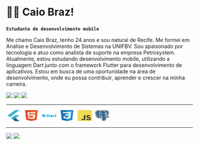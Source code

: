 # 👨‍💻 Caio Braz!
  
**`Estudante de desenvolvimento mobile`**

Me chamo Caio Braz, tenho 24 anos e sou natural de Recife. Me formei em Análise e Desenvolvimento de Sistemas na UNIFBV. Sou apaixonado por tecnologia e atuo como analista de suporte na empresa Petrosystem. Atualmente, estou estudando desenvolvimento mobile, utilizando a linguagem Dart junto com o framework Flutter para desenvolvimento de aplicativos. Estou em busca de uma oportunidade na área de desenvolvimento, onde eu possa contribuir, aprender e crescer na minha carreira.

  <div> 
  <a href="https://www.instagram.com/caio_braaz/" target="_blank"><img src="https://img.shields.io/badge/-Instagram-%23E4405F?style=for-the-badge&logo=instagram&logoColor=white" target="_blank"></a>
 	<a href = "mailto:caioanizer@gmail.com"><img src="https://img.shields.io/badge/-Gmail-%23333?style=for-the-badge&logo=gmail&logoColor=white" target="_blank"></a>
  <a href="https://www.linkedin.com/in/caio-braz-844a3a207/" target="_blank"><img src="https://img.shields.io/badge/-LinkedIn-%230077B5?style=for-the-badge&logo=linkedin&logoColor=white" target="_blank"></a> 
  
</div>

---

<div>
  <img src="https://github.com/devicons/devicon/blob/master/icons/flutter/flutter-original.svg" title="Flutter" alt="Flutter" width="40" height="30"/>&nbsp;
  <img src="https://github.com/devicons/devicon/blob/master/icons/html5/html5-original.svg" title="HTML5" alt="HTML" width="40" height="30"/>&nbsp;
  <img src="https://github.com/devicons/devicon/blob/master/icons/dart/dart-plain-wordmark.svg" title="DART" alt="DART" width="40" height="30"/>&nbsp;
  <img src="https://github.com/devicons/devicon/blob/master/icons/css3/css3-original.svg" title="CSS" alt="CSS" width="40" height="30"/>&nbsp;
  <img src="https://github.com/devicons/devicon/blob/master/icons/javascript/javascript-original.svg" title="JavaScript" alt="JavaScript" width="40" height="30"/>&nbsp;
  <img src="https://github.com/devicons/devicon/blob/master/icons/postgresql/postgresql-original.svg" title="PostgresSQL" alt="PostgresSQL" width="40" height="30"/>&nbsp;
</div>

---

<div align="left">
  <img height="200em" src="https://github-readme-stats.vercel.app/api/top-langs/?username=CaioBrazLago&layout=compact&theme=bear&count_private=true&cache_seconds=60"/>
  <img height="190em" src="https://github-readme-stats.vercel.app/api?username=CaioBrazLago&show_icons=true&theme=bear&count_private=true&cache_seconds=60"/>
</div>
